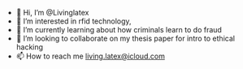 - 👋 Hi, I’m @Livinglatex
- 👀 I’m interested in rfid technology, 
- 🌱 I’m currently learning about how criminals learn to do fraud
- 💞️ I’m looking to collaborate on my thesis paper for intro to ethical hacking
- 📫 How to reach me living.latex@icloud.com

<!---
Livinglatex/Livinglatex is a ✨ special ✨ repository because its `README.md` (this file) appears on your GitHub profile.
You can click the Preview link to take a look at your changes.
--->
